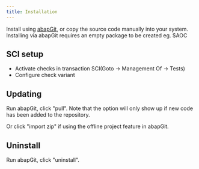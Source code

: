 ```yaml
---
title: Installation
---
```


Install using [abapGit](http://abapgit.org), or copy the source code manually into your system. Installing via abapGit requires an empty package to be created eg. $AOC

## SCI setup
- Activate checks in transaction SCI(Goto -> Management Of -> Tests)
- Configure check variant

## Updating
Run abapGit, click "pull". Note that the option will only show up if new code has been added to the repository.

Or click "import zip" if using the offline project feature in abapGit.

## Uninstall
Run abapGit, click "uninstall".
